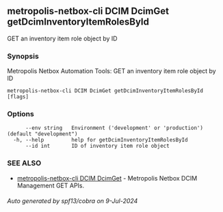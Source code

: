 ## metropolis-netbox-cli DCIM DcimGet getDcimInventoryItemRolesById

GET an inventory item role object by ID

### Synopsis


Metropolis Netbox Automation Tools:
  GET an inventory item role object by ID

```
metropolis-netbox-cli DCIM DcimGet getDcimInventoryItemRolesById [flags]
```

### Options

```
      --env string   Environment ('development' or 'production') (default "development")
  -h, --help         help for getDcimInventoryItemRolesById
      --id int       ID of inventory item role object
```

### SEE ALSO

* [metropolis-netbox-cli DCIM DcimGet]()	 - Metropolis Netbox DCIM Management GET APIs.

###### Auto generated by spf13/cobra on 9-Jul-2024
